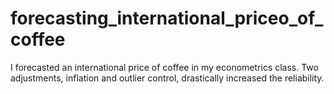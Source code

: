# forecasting_international_priceo_of_coffee
I forecasted an international price of coffee in my econometrics class. Two adjustments, inflation and outlier control, drastically increased the reliability.
